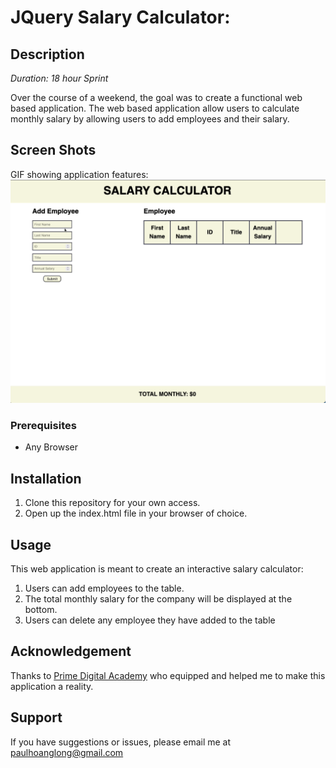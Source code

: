 # JQuery Salary Calculator:

## Description

_Duration: 18 hour Sprint_

Over the course of a weekend, the goal was to create a functional web based application. The web based application allow users to calculate monthly salary by allowing users to add employees and their salary.

## Screen Shots
GIF showing application features:
![](demo.gif)

### Prerequisites
- Any Browser

## Installation
1. Clone this repository for your own access.
2. Open up the index.html file in your browser of choice.

## Usage
This web application is meant to create an interactive salary calculator:
 1. Users can add employees to the table.
 2. The total monthly salary for the company will be displayed at the bottom.
 3. Users can delete any employee they have added to the table

## Acknowledgement
Thanks to [Prime Digital Academy](www.primeacademy.io) who equipped and helped me to make this application a reality.

## Support
If you have suggestions or issues, please email me at [paulhoanglong@gmail.com](www.google.com)